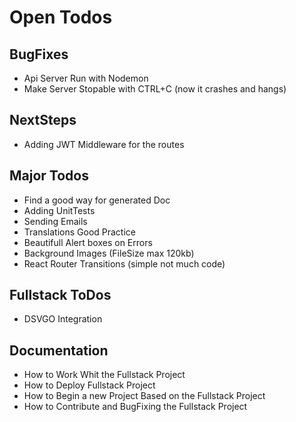 # Open Todos
## BugFixes
- Api Server Run with Nodemon
- Make Server Stopable with CTRL+C (now it crashes and hangs)

## NextSteps
- Adding JWT Middleware for the routes

## Major Todos
- Find a good way for generated Doc
- Adding UnitTests
- Sending Emails
- Translations Good Practice
- Beautifull Alert boxes on Errors
- Background Images (FileSize max 120kb)
- React Router Transitions (simple not much code)

## Fullstack ToDos
- DSVGO Integration

## Documentation
- How to Work Whit the Fullstack Project
- How to Deploy Fullstack Project
- How to Begin a new Project Based on the Fullstack Project
- How to Contribute and BugFixing the Fullstack Project